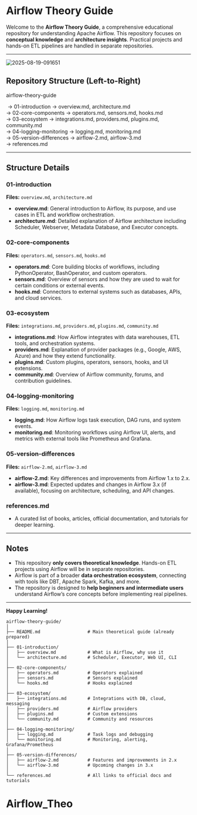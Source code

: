 # Airflow Theory Guide

Welcome to the **Airflow Theory Guide**, a comprehensive educational repository for understanding Apache Airflow. This repository focuses on **conceptual knowledge** and **architecture insights**. Practical projects and hands-on ETL pipelines are handled in separate repositories.

---

![2025-08-19-091651](E:\Proj\airflow-theory-guide\2025-08-19-091651.png)

## Repository Structure (Left-to-Right)

airflow-theory-guide 

​		      → 01-introduction → overview.md, architecture.md  
​                     → 02-core-components → operators.md, sensors.md, hooks.md  
​                     → 03-ecosystem → integrations.md, providers.md, plugins.md, community.md  
​                     → 04-logging-monitoring → logging.md, monitoring.md  
​                     → 05-version-differences → airflow-2.md, airflow-3.md  
​                     → references.md  

---

## Structure Details

### 01-introduction
**Files:** `overview.md`, `architecture.md`  
- **overview.md**: General introduction to Airflow, its purpose, and use cases in ETL and workflow orchestration.  
- **architecture.md**: Detailed explanation of Airflow architecture including Scheduler, Webserver, Metadata Database, and Executor concepts.

### 02-core-components
**Files:** `operators.md`, `sensors.md`, `hooks.md`  
- **operators.md**: Core building blocks of workflows, including PythonOperator, BashOperator, and custom operators.  
- **sensors.md**: Overview of sensors and how they are used to wait for certain conditions or external events.  
- **hooks.md**: Connectors to external systems such as databases, APIs, and cloud services.

### 03-ecosystem
**Files:** `integrations.md`, `providers.md`, `plugins.md`, `community.md`  
- **integrations.md**: How Airflow integrates with data warehouses, ETL tools, and orchestration systems.  
- **providers.md**: Explanation of provider packages (e.g., Google, AWS, Azure) and how they extend functionality.  
- **plugins.md**: Custom plugins, operators, sensors, hooks, and UI extensions.  
- **community.md**: Overview of Airflow community, forums, and contribution guidelines.

### 04-logging-monitoring
**Files:** `logging.md`, `monitoring.md`  
- **logging.md**: How Airflow logs task execution, DAG runs, and system events.  
- **monitoring.md**: Monitoring workflows using Airflow UI, alerts, and metrics with external tools like Prometheus and Grafana.

### 05-version-differences
**Files:** `airflow-2.md`, `airflow-3.md`  
- **airflow-2.md**: Key differences and improvements from Airflow 1.x to 2.x.  
- **airflow-3.md**: Expected updates and changes in Airflow 3.x (if available), focusing on architecture, scheduling, and API changes.

### references.md
- A curated list of books, articles, official documentation, and tutorials for deeper learning.

---

## Notes
- This repository **only covers theoretical knowledge**. Hands-on ETL projects using Airflow will be in separate repositories.  
- Airflow is part of a broader **data orchestration ecosystem**, connecting with tools like DBT, Apache Spark, Kafka, and more.  
- The repository is designed to **help beginners and intermediate users** understand Airflow’s core concepts before implementing real pipelines.

---

**Happy Learning!** 

```
airflow-theory-guide/
│
├── README.md                  # Main theoretical guide (already prepared)
│
├── 01-introduction/
│   ├── overview.md            # What is Airflow, why use it
│   └── architecture.md        # Scheduler, Executor, Web UI, CLI
│
├── 02-core-components/
│   ├── operators.md           # Operators explained
│   ├── sensors.md             # Sensors explained
│   └── hooks.md               # Hooks explained
│
├── 03-ecosystem/
│   ├── integrations.md        # Integrations with DB, cloud, messaging
│   ├── providers.md           # Airflow providers
│   ├── plugins.md             # Custom extensions
│   └── community.md           # Community and resources
│
├── 04-logging-monitoring/
│   ├── logging.md             # Task logs and debugging
│   └── monitoring.md          # Monitoring, alerting, Grafana/Prometheus
│
├── 05-version-differences/
│   ├── airflow-2.md           # Features and improvements in 2.x
│   └── airflow-3.md           # Upcoming changes in 3.x
│
└── references.md              # All links to official docs and tutorials
```

# Airflow_Theo
